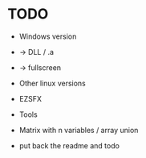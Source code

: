 # TODO

* Windows version
* -> DLL / .a
* -> fullscreen

* Other linux versions
* EZSFX
* Tools
* Matrix with n variables / array union 
* put back the readme and todo